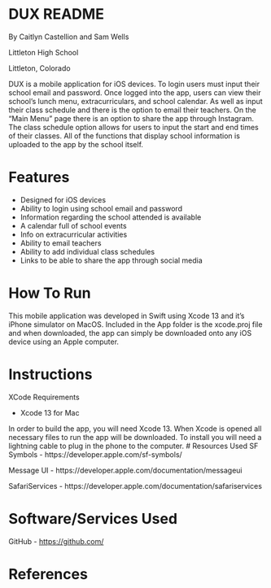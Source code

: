 # DUX README
<p> By Caitlyn Castellion and Sam Wells 
<p>Littleton High School 
<p>Littleton, Colorado 

DUX is a mobile application for iOS devices. To login users must input their school email and password. Once logged into the app, users can view their school’s lunch menu, extracurriculars, and school calendar. As well as input their class schedule and there is the option to email their teachers. On the “Main Menu” page there is an option to share the app through Instagram. The class schedule option allows for users to input the start and end times of their classes. All of the functions that display school information is uploaded to the app by the school itself. 
 
  
# Features 
<ul>
  <li>Designed for iOS devices</li>
  <li>Ability to login using school email and password</li>
  <li>Information regarding the school attended is available</li>
  <li>A calendar full of school events</li>
  <li>Info on extracurricular activities</li>
  <li>Ability to email teachers</li>
  <li>Ability to add individual class schedules</li>
  <li>Links to be able to share the app through social media</li>
</ul>

# How To Run
This mobile application was developed in Swift using Xcode 13 and it’s iPhone simulator on MacOS. Included in the App folder is the xcode.proj file and when downloaded, the app can simply be downloaded onto any iOS device using an Apple computer. 

# Instructions 
XCode Requirements 
<ul>
 <li>Xcode 13 for Mac</li>
</ul>
In order to build the app, you will need Xcode 13. When Xcode is opened all necessary files to run the app will be downloaded. To install you will need a lightning cable to plug in the phone to the computer. 
# Resources Used
SF Symbols - https://developer.apple.com/sf-symbols/
<p> Message UI - https://developer.apple.com/documentation/messageui
<p> SafariServices - https://developer.apple.com/documentation/safariservices
 
# Software/Services Used
GitHub - https://github.com/
 
# References
 
 
